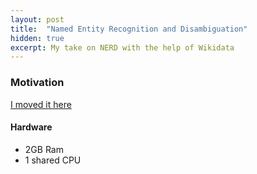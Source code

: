 ```yaml
---
layout: post
title:  "Named Entity Recognition and Disambiguation"
hidden: true
excerpt: My take on NERD with the help of Wikidata
---
```


### Motivation

[I moved it here](https://minhtriet.github.io/2020/10/19/portfolios.html#named-entity-recognition-and-disambiguation-nerd-with-wikidata)

#### Hardware
- 2GB Ram
- 1 shared CPU
